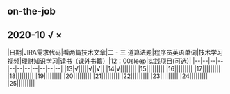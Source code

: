 ## on-the-job
## 2020-10  √ ×
|日期|JIRA需求代码|看两篇技术文章|二 - 三 道算法题|程序员英语单词|技术学习视频|理财知识学习|读书（课外书籍）|12：00sleep|实践项目(可选)|
|--|--|--|--|--|--|--|--|--|--|--|
|13|√|||||√||√||
|14|√||||||||
|15|||||||||
|16|||||||||
|17|||||||||
|18|||||||||
|19|||||||||
|20|||||||||
|21|||||||||
|22|||||||||
|23|||||||||
|24|||||||||
|25|||||||||